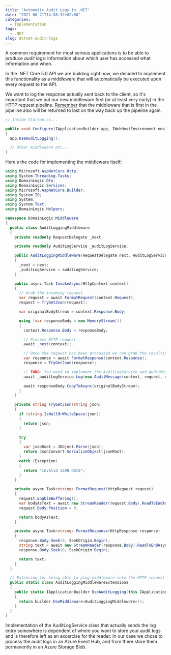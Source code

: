 ```yaml
---
title: "Automatic Audit Logs in .NET"
date: "2021-06-21T14:58:32+02:00"
categories:
  - Implementation
tags:
  - .NET
slug: dotnet-audit-logs
---
```


A common requirement for most serious applications is to be able to produce *audit logs*: information about which user has accessed what information and when.

In the .NET Core 5.0 API we are building right now, we decided to implement this functionality as a middleware that will automatically be executed upon every request to the API.

We want to log the response actually sent back to the client, so it's important that we put our new middleware first (or at least very early) in the HTTP request pipeline. [Remember](https://docs.microsoft.com/en-us/aspnet/core/fundamentals/middleware/?view=aspnetcore-5.0) that the middleware that is first in the pipeline also will be returned to last on the way back up the pipeline again.

```csharp
// Inside Startup.cs...

public void Configure(IApplicationBuilder app, IWebHostEnvironment env)
{
  app.UseAuditLogging();

  // Other middleware etc...
}
```

Here's the code for implementing the middleware itself:

```csharp
using Microsoft.AspNetCore.Http;
using System.Threading.Tasks;
using DomainLogic.Dto;
using DomainLogic.Services;
using Microsoft.AspNetCore.Builder;
using System.IO;
using System;
using System.Text;
using DomainLogic.Helpers;

namespace DomainLogic.Middleware
{
  public class AuditLoggingMiddleware
  {
    private readonly RequestDelegate _next;

    private readonly AuditLogService _auditLogService;

    public AuditLoggingMiddleware(RequestDelegate next, AuditLogService auditLogService)
    {
      _next = next;
      _auditLogService = auditLogService;
    }

    public async Task InvokeAsync(HttpContext context)
    {
      // Grab the incoming request
      var request = await FormatRequest(context.Request);
      request = TryGetJson(request);

      var originalBodyStream = context.Response.Body;

      using (var responseBody = new MemoryStream())
      {
        context.Response.Body = responseBody;

        // Process HTTP request
        await _next(context);

        // Once the request has been processed we can grab the resulting response
        var response = await FormatResponse(context.Response);
        response = TryGetJson(response);

        // TODO: You need to implement the AuditLogService and AuditMessage classes yourself :)
        await _auditLogService.Log(new AuditMessage(context, request, response));

        await responseBody.CopyToAsync(originalBodyStream);
      }
    }

    private string TryGetJson(string json)
    {
      if (string.IsNullOrWhiteSpace(json))
      {
        return json;
      }

      try
      {
        var jsonRoot = JObject.Parse(json);
        return JsonConvert.SerializeObject(jsonRoot);
      }
      catch (Exception)
      {
        return "Invalid JSON data";
      }
    }

    private async Task<string> FormatRequest(HttpRequest request)
    {
      request.EnableBuffering();
      var bodyAsText = await new StreamReader(request.Body).ReadToEndAsync().ConfigureAwait(false);
      request.Body.Position = 0;

      return bodyAsText;
    }

    private async Task<string> FormatResponse(HttpResponse response)
    {
      response.Body.Seek(0, SeekOrigin.Begin);
      string text = await new StreamReader(response.Body).ReadToEndAsync();
      response.Body.Seek(0, SeekOrigin.Begin);

      return text;
    }
  }

  // Extension for being able to plug middleware into the HTTP request pipeline
  public static class AuditLoggingMiddlewareExtensions
  {
    public static IApplicationBuilder UseAuditLogging(this IApplicationBuilder builder)
    {
      return builder.UseMiddleware<AuditLoggingMiddleware>();
    }
  }
}
```

Implementation of the AuditLogService class that actually sends the log entry somewhere is dependent of where you want to store your audit logs and is therefore left as an excercise for the reader. In our case we chose to process the audit logs in an Azure Event Hub, and from there store them permanently in an Azure Storage Blob.
